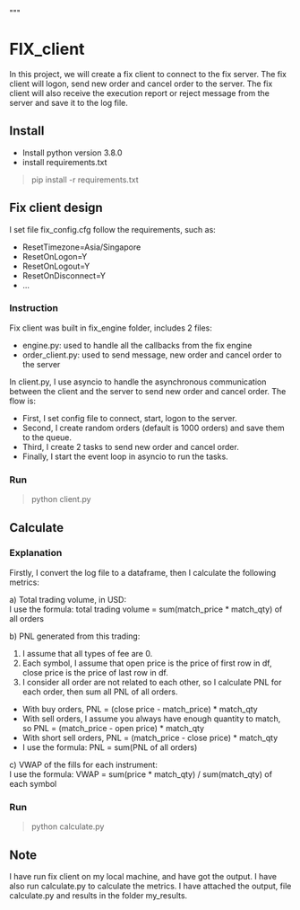"""
# FIX_client
In this project, we will create a fix client to connect to the fix server.
The fix client will logon, send new order and cancel order to the server.
The fix client will also receive the execution report or reject message from the server and save it to the log file.

## Install
* Install python version 3.8.0
* install requirements.txt 
> pip install -r requirements.txt

## Fix client design
I set file fix_config.cfg follow the requirements, such as:
* ResetTimezone=Asia/Singapore
* ResetOnLogon=Y
* ResetOnLogout=Y
* ResetOnDisconnect=Y
* ...

### Instruction
Fix client was built in fix_engine folder, includes 2 files:
* engine.py: used to handle all the callbacks from the fix engine
* order_client.py: used to send message, new order and cancel order to the server


In client.py, I use asyncio to handle the asynchronous communication between the client and the server to send new order and cancel order.
The flow is:
* First, I set config file to connect, start, logon to the server.
* Second, I create random orders (default is 1000 orders) and save them to the queue.
* Third, I create 2 tasks to send new order and cancel order.
* Finally, I start the event loop in asyncio to run the tasks.

### Run
> python client.py

## Calculate
### Explanation
Firstly, I convert the log file to a dataframe, then I calculate the following metrics:

a) Total trading volume, in USD:<br>
I use the formula: total trading volume = sum(match_price * match_qty) of all orders

b) PNL generated from this trading:
1. I assume that all types of fee are 0.
2. Each symbol, I assume that open price is the price of first row in df, close price is the price of last row in df.
3. I consider all order are not related to each other, so I calculate PNL for each order, then sum all PNL of all orders.
- With buy orders, PNL = (close price - match_price) * match_qty
- With sell orders, I assume you always have enough quantity to match, so PNL = (match_price - open price) * match_qty
- With short sell orders, PNL = (match_price - close price) * match_qty
- I use the formula: PNL = sum(PNL of all orders)

c) VWAP of the fills for each instrument:<br>
I use the formula: VWAP = sum(price * match_qty) / sum(match_qty) of each symbol
### Run
> python calculate.py

## Note
I have run fix client on my local machine, and have got the output.
I have also run calculate.py to calculate the metrics.
I have attached the output, file calculate.py and results in the folder my_results.